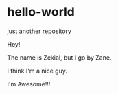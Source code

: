 # hello-world
just another repository 

Hey!

The name is Zekial, but I go by Zane.

I think I'm a nice guy.

I'm Awesome!!!
